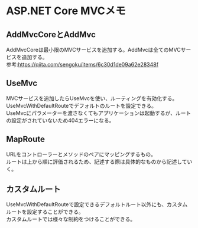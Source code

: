 ﻿# ASP.NET Core MVCメモ
## AddMvcCoreとAddMvc
AddMvcCoreは最小限のMVCサービスを追加する。AddMvcは全てのMVCサービスを追加する。  
参考:https://qiita.com/sengoku/items/6c30d1de09a62e28348f  

## UseMvc
MVCサービスを追加したらUseMvcを使い、ルーティングを有効化する。  
UseMvcWithDefaultRouteでデフォルトのルートを設定できる。  
UseMvcにパラメーターを渡さなくてもアプリケーションは起動するが、ルートの設定がされていないため404エラーになる。  

## MapRoute
URLをコントローラーとメソッドのペアにマッピングするもの。  
ルートは上から順に評価されるため、記述する際は具体的なものから記述していく。  

## カスタムルート
UseMvcWithDefaultRouteで設定できるデフォルトルート以外にも、カスタムルートを設定することができる。  
カスタムルートでは様々な制約をつけることができる。  

